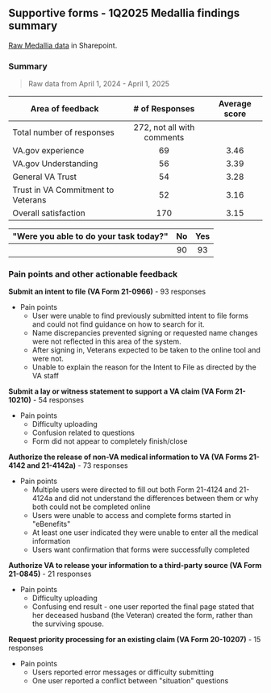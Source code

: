 ## Supportive forms - 1Q2025 Medallia findings summary
[Raw Medallia data](https://dvagov-my.sharepoint.com/:x:/r/personal/suzanne_middaugh_va_gov/Documents/Medallia/Medallia%2520Supporting%2520forms%20(version%201).xlsb?d=w077a600695224b75abdaea6834f8a321&csf=1&web=1&e=1c53yy) in Sharepoint.


### Summary 
> Raw data from April 1, 2024 - April 1, 2025

| Area of feedback | # of Responses | Average score | 
| --- | :---: | :---: | 
| Total number of responses | 272, not all with comments | 
| VA.gov experience | 69| 3.46 |
| VA.gov Understanding | 56 | 3.39 |
| General VA Trust | 54 | 3.28 |
| Trust in VA Commitment to Veterans | 52 | 3.16 | 
| Overall satisfaction | 170 | 3.15 | 



 | "Were you able to do your task today?" | No | Yes | 
 | --- | :---:|:--:|
 | | 90 | 93| 

### Pain points and other actionable feedback

**Submit an intent to file (VA Form 21-0966)** - 93 responses
- Pain points
  - User were unable to find previously submitted intent to file forms and could not find guidance on how to search for it.
  - Name discrepancies prevented signing or requested name changes were not reflected in this area of the system.
  - After signing in, Veterans expected to be taken to the online tool and were not. 
  - Unable to explain the reason for the Intent to File as directed by the VA staff

**Submit a lay or witness statement to support a VA claim (VA Form 21-10210)** - 54 responses
- Pain points
  - Difficulty uploading
  - Confusion related to questions
  - Form did not appear to completely finish/close 

**Authorize the release of non-VA medical information to VA (VA Forms 21-4142 and 21-4142a)** - 73 responses
- Pain points
  - Multiple users were directed to fill out both Form 21-4124 and 21-4124a and did not understand the differences between them or why both could not be completed online 
  - Users were unable to access and complete forms started in "eBenefits" 
  - At least one user indicated they were unable to enter all the medical information
  - Users want confirmation that forms were successfully completed

**Authorize VA to release your information to a third-party source (VA Form 21-0845)** - 21 responses
- Pain points
  - Difficulty uploading
  - Confusing end result - one user reported the final page stated that her deceased husband (the Veteran) created the form, rather than the surviving spouse.

**Request priority processing for an existing claim (VA Form 20-10207)** - 15 responses
- Pain points
  - Users reported error messages or difficulty submitting
  - One user reported a conflict between "situation" questions

